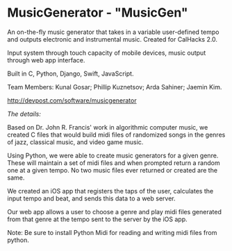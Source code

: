 # MusicGenerator - "MusicGen"
An on-the-fly music generator that takes in a variable user-defined tempo and outputs electronic and instrumental music. Created for CalHacks 2.0.

Input system through touch capacity of mobile devices, music output through web app interface.

Built in C, Python, Django, Swift, JavaScript.

Team Members: Kunal Gosar; Phillip Kuznetsov; Arda Sahiner; Jaemin Kim.

http://devpost.com/software/musicgenerator

_The details:_

Based on Dr. John R. Francis' work in algorithmic computer music, we created C files that would build midi files of randomized songs in the genres of jazz, classical music, and video game music.

Using Python, we were able to create music generators for a given genre. These will maintain a set of midi files and when prompted return a random one at a given tempo. No two music files ever returned or created are the same.

We created an iOS app that registers the taps of the user, calculates the input tempo and beat, and sends this data to a web server.

Our web app allows a user to choose a genre and play midi files generated from that genre at the tempo sent to the server by the iOS app.

Note: Be sure to install Python Midi for reading and writing midi files from python.

